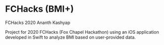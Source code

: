 # FCHacks (BMI+)
FCHacks 2020 Ananth Kashyap

Project for 2020 FCHacks (Fox Chapel Hackathon) using an iOS application developed in Swift to analyze BMI based on user-provided data.
